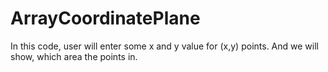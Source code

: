 # ArrayCoordinatePlane
In this code, user will enter some x and y value for (x,y) points. And we will show, which area the points in.
